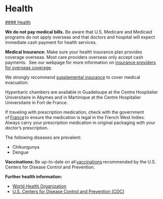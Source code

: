 # Health

[#### Health](javascript:void(0); "Health")

**We do not pay medical bills.** Be aware that U.S. Medicare and Medicaid programs do not apply overseas and that doctors and hospital will expect immediate cash payment for health services.  
  
**Medical Insurance:** Make sure your health insurance plan provides coverage overseas. Most care providers overseas only accept cash payments.  See our webpage for more information on [insurance providers for overseas coverage](https://travel.state.gov/content/travel/en/international-travel/before-you-go/your-health-abroad/insurance-providers-overseas.html).

We strongly recommend [supplemental insurance](https://travel.state.gov/content/travel/en/international-travel/before-you-go/your-health-abroad/insurance-providers-overseas.html) to cover medical evacuation.  
  
Hyperbaric chambers are available in Guadeloupe at the Centre Hospitalier Universitaire in Abymes and in Martinique at the Centre Hospitalier Universitaire in Fort de France.

If traveling with prescription medication, check with the government of [France](http://franceintheus.org/) to ensure the medication is legal in the French West Indies. Always carry your prescription medication in original packaging with your doctor’s prescription.

The following diseases are prevalent:

* Chikungunya
* Dengue

**Vaccinations:** Be up-to-date on all [vaccinations](https://wwwnc.cdc.gov/travel/destinations/traveler/none/dominica?s_cid=ncezid-dgmq-travel-single-001) recommended by the U.S. Centers for Disease Control and Prevention.   
  
**Further health information:**

* [World Health Organization](https://www.who.int/health-topics/travel-and-health/)
* [U.S. Centers for Disease Control and Prevention (CDC)](https://wwwnc.cdc.gov/travel/destinations/list)